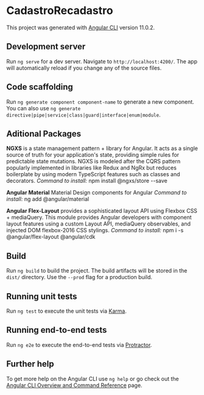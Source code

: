 # CadastroRecadastro

This project was generated with [Angular CLI](https://github.com/angular/angular-cli) version 11.0.2.

## Development server

Run `ng serve` for a dev server. Navigate to `http://localhost:4200/`. The app will automatically reload if you change any of the source files.

## Code scaffolding

Run `ng generate component component-name` to generate a new component. You can also use `ng generate directive|pipe|service|class|guard|interface|enum|module`.

## Aditional Packages

**NGXS** is a state management pattern + library for Angular. It acts as a single source of truth for your application's state, providing simple rules for predictable state mutations.
NGXS is modeled after the CQRS pattern popularly implemented in libraries like Redux and NgRx but reduces boilerplate by using modern TypeScript features such as classes and decorators.
_Command to install:_ npm install @ngxs/store --save

**Angular Material** Material Design components for Angular
_Command to install:_ ng add @angular/material

**Angular Flex-Layout** provides a sophisticated layout API using Flexbox CSS + mediaQuery. This module provides Angular developers with component layout features using a custom Layout API, mediaQuery observables, and injected DOM flexbox-2016 CSS stylings.
_Command to install:_ npm i -s @angular/flex-layout @angular/cdk

## Build

Run `ng build` to build the project. The build artifacts will be stored in the `dist/` directory. Use the `--prod` flag for a production build.

## Running unit tests

Run `ng test` to execute the unit tests via [Karma](https://karma-runner.github.io).

## Running end-to-end tests

Run `ng e2e` to execute the end-to-end tests via [Protractor](http://www.protractortest.org/).

## Further help

To get more help on the Angular CLI use `ng help` or go check out the [Angular CLI Overview and Command Reference](https://angular.io/cli) page.
